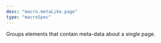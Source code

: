 ```yaml
---
desc: "macro.metaLike.page"
type: "macroSpec"
---
```


Groups elements that contain meta-data about a single page.